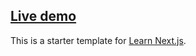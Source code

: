 ## [Live demo](https://nextjs-blog-esia95.vercel.app/)

This is a starter template for [Learn Next.js](https://nextjs.org/learn).
